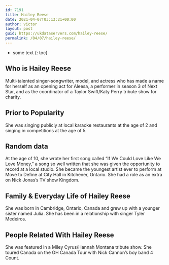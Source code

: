 ```yaml
---
id: 7191
title: Hailey Reese
date: 2021-04-07T03:13:21+00:00
author: victor
layout: post
guid: https://ukdataservers.com/hailey-reese/
permalink: /04/07/hailey-reese/
---
```


* some text
{: toc}


## Who is Hailey Reese



Multi-talented singer-songwriter, model, and actress who has made a name for herself as an opening act for Aleesa, a performer in season 3 of Next Star, and as the coordinator of a Taylor Swift/Katy Perry tribute show for charity.

                
                
                
## Prior to Popularity



She was singing publicly at local karaoke restaurants at the age of 2 and singing in competitions at the age of 5.

                
                
                
## Random data



At the age of 10, she wrote her first song called &#8220;If We Could Love Like We Love Money,&#8221; a song so well written that she was given the opportunity to record at a local studio. She became the youngest artist ever to perform at Move to Define at City Hall in Kitchener, Ontario. She had a role as an extra on Nick Jonas&#8217;s TV show Kingdom. 

                
                
                
## Family & Everyday Life of Hailey Reese



She was born in Cambridge, Ontario, Canada and grew up with a younger sister named Julia. She has been in a relationship with singer Tyler Medeiros. 

                
                
                
## People Related With Hailey Reese



She was featured in a Miley Cyrus/Hannah Montana tribute show. She toured Canada on the OH Canada Tour with Nick Cannon&#8217;s boy band 4 Count. 

                
              
            
          
          
          